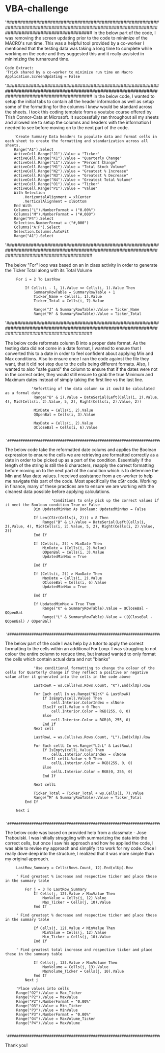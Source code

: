 # VBA-challenge

'################################################################################################################################################
In the below part of the code, I was removing the screen updating prior to the code to minimize of the MACRO's run time.  This was a helpful tool provided by a co-worker
I mentioned that the testing data was taking a long time to complete while working on the code and they suggested this and it really assisted in minimizing the turnaround time. 

    Code Extract:
    'Trick shared by a co-worker to minimize run time on Macro
    Application.ScreenUpdating = False

'################################################################################################################################################
In the below code, I wanted to setup the initial tabs to contain all the header information as well as setup some of the formatting for the columns I knew would be standard across 
the sheets.  I took this coding template from a youtube course offered by Trish Connor-Cata at Microsoft.  It successfully ran throughout all my sheets and allowed me to setup the 
columns and headers with the information I needed to see before moving on to the next part of the code.
        
        'Create Summary Data headers to populate data and format cells in each sheet to create the formatting and standarization across all sheets.
        Range("A1").Select
        ActiveCell.Range("J1").Value = "Ticker"
        ActiveCell.Range("K1").Value = "Quarterly Change"
        ActiveCell.Range("L1").Value = "Percent Change"
        ActiveCell.Range("M1").Value = "Total Stock Volume"
        ActiveCell.Range("N2").Value = "Greatest % Increase"
        ActiveCell.Range("N3").Value = "Greatest % Decrease"
        ActiveCell.Range("N4").Value = "Greatest Total Volume"
        ActiveCell.Range("O1").Value = "Ticker"
        ActiveCell.Range("P1").Value = "Value"
        With Selection
            .HorizontalAlignment = xlCenter
            .VerticalAlignment = xlBottom
        End With
        Columns("L").NumberFormat = ("0.00%")
        Columns("M").NumberFormat = ("#,000")
        Range("P4").Select
        Selection.NumberFormat = ("#,000")
        Columns("A:P").Select
        Selection.Columns.AutoFit
        Range("A1").Select

'################################################################################################################################################

The below "For" loop was based on an in class activity in order to generate the Ticker Total along with its Total Volume

         For i = 2 To LastRow

             If Cells(i - 1, 1).Value <> Cells(i, 1).Value Then
                 SummaryRowTable = SummaryRowTable + 1
                 Ticker_Name = Cells(i, 1).Value
                 Ticker_Total = Cells(i, 7).Value
                 
                 Range("J" & SummaryRowTable).Value = Ticker_Name
                 Range("M" & SummaryRowTable).Value = Ticker_Total
'################################################################################################################################################

The below code reformats column B into a proper date format.  As the testing data did not come in a date format, I wanted to ensure that I converted this to a date in order to feel confident about applying Min and Max conditions.  Also to ensure once I ran the code against the file they want, that it did not stop due to the cells being different formats. Also, I wanted to also "safe guard" the column to ensure that if the dates were not in the correct order, they would still ensure to grab the true Minimum and Maximum dates instead of simply taking the first line vs the last line. 

                'Refortting of the data column so it could be calculated as a formal date
                 Range("B" & i).Value = DateSerial(Left(Cells(i, 2).Value, 4), Mid(Cells(i, 2).Value, 5, 2), Right(Cells(i, 2).Value, 2))
                 
                 MinDate = Cells(i, 2).Value
                 QOpenBal = Cells(i, 3).Value
          
                 MaxDate = Cells(i, 2).Value
                 QCloseBal = Cells(i, 6).Value
                 
        '################################################################################################################################################
The below code take the reformatted date colums and applies the Boolean expression to ensure the cells we are retrieving are formatted correctly as a date in order to be picked up as a part of the condition. Essentially if the length of the string is still the 8 characters, reapply the correct formatting before moving on to the next part of the condition which is to determine the Min and Max date values.  I received assistance from a co-worker to help me navigate this part of the code.  Most specifically the cStr code.  Working in finance, many of these practices are to ensure we are working with the cleanest data possible before applying calculations. 

                         'Conditions to only pick up the correct values if it meet the Boolean condition True or False
                 Dim UpdatedMinMax As Boolean: UpdatedMinMax = False
                 
                 If Len(CStr(Cells(i, 2))) = 8 Then
                     Range("B" & i).Value = DateSerial(Left(Cells(i, 2).Value, 4), Mid(Cells(i, 2).Value, 5, 2), Right(Cells(i, 2).Value, 2))
                 End If
                 
                 If (Cells(i, 2)) < MinDate Then
                     MinDate = (Cells(i, 2).Value)
                     QOpenBal = Cells(i, 3).Value
                     UpdatedMinMax = True
     
                 End If
     
                 If (Cells(i, 2)) > MaxDate Then
                     MaxDate = Cells(i, 2).Value
                     QCloseBal = Cells(i, 6).Value
                     UpdatedMinMax = True
     
                 End If
     
                 If UpdatedMinMax = True Then
                     Range("K" & SummaryRowTable).Value = QCloseBal - QOpenBal
                     Range("L" & SummaryRowTable).Value = ((QCloseBal - QOpenBal) / QOpenBal)

        '################################################################################################################################################
The below part of the code I was help by a tutor to apply the correct formatting to the cells within an additional For Loop.  I was struggling to not colour the entire column to reduce time, but instead wanted to only format the cells which contain actual data and not "blanks" 

                 'Use conditional formatting to change the colour of the cells for Quarterly change if they reflect a positive or negative value after it generated into the cells in the code above
         
                 LastRowK = ws.Cells(ws.Rows.Count, "K").End(xlUp).Row
                 
                 For Each cell In ws.Range("K2:K" & LastRowK)
                     If IsEmpty(cell.Value) Then
                         cell.Interior.ColorIndex = xlNone
                     ElseIf cell.Value < 0 Then
                         cell.Interior.Color = RGB(255, 0, 0)
                     Else
                         cell.Interior.Color = RGB(0, 255, 0)
                     End If
                 Next cell
                 
                 LastRowL = ws.Cells(ws.Rows.Count, "L").End(xlUp).Row
                 
                 For Each cellL In ws.Range("L2:L" & LastRowL)
                     If IsEmpty(cellL.Value) Then
                         cellL.Interior.ColorIndex = xlNone
                     ElseIf cellL.Value < 0 Then
                         cellL.Interior.Color = RGB(255, 0, 0)
                     Else
                         cellL.Interior.Color = RGB(0, 255, 0)
                     End If
                 
                 Next cellL
                                  
                 Ticker_Total = Ticker_Total + ws.Cells(i, 7).Value
                 Range("M" & SummaryRowTable).Value = Ticker_Total
             End If
     
         Next i

        '################################################################################################################################################
The below code was based on provided help from a classmate - Jose Traboulski.  I was initially struggling with summarizing the data into the correct cells, but once I saw his approach and how he applied the code, I was able to revise my approach and simplify it to work for my code.  Once I really dove deep into the structure, I realized that it was more simple than my original approach. 

         LastRow_Summary = Cells(Rows.Count, 12).End(xlUp).Row
     
         ' Find greatest % increase and respective ticker and place these in the summary table
     
             For j = 3 To LastRow_Summary
                 If Cells(j, 12).Value > MaxValue Then
                     MaxValue = Cells(j, 12).Value
                     Max_Ticker = Cells(j, 10).Value
                 End If
   
         ' Find greatest % decrease and respective ticker and place these in the summary table

                 If Cells(j, 12).Value < MinValue Then
                     MinValue = Cells(j, 12).Value
                     Min_Ticker = Cells(j, 10).Value
                 End If
        
         ' Find greatest total increase and respective ticker and place these in the summary table

                 If Cells(j, 13).Value > MaxVolume Then
                     MaxVolume = Cells(j, 13).Value
                     MaxVolume_Ticker = Cells(j, 10).Value
                 End If
             Next j
         
         'Place values into cells
         Range("O2").Value = Max_Ticker
         Range("P2").Value = MaxValue
         Range("P2").NumberFormat = "0.00%"
         Range("O3").Value = Min_Ticker
         Range("P3").Value = MinValue
         Range("P3").NumberFormat = "0.00%"
         Range("O4").Value = MaxVolume_Ticker
         Range("P4").Value = MaxVolume

        '################################################################################################################################################

Thank you!

